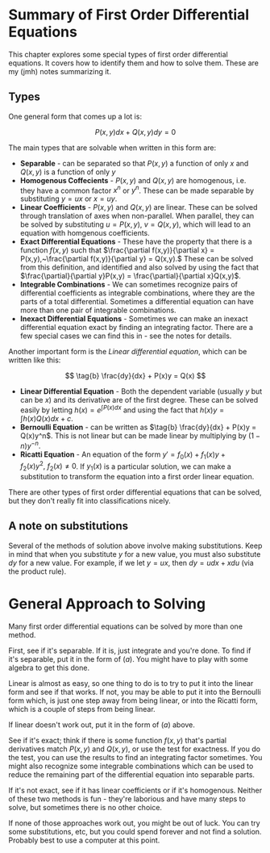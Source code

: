 # Summary of First Order Differential Equations

This chapter explores some special types of first order differential equations. It covers how to identify them and how to solve them. These are my (jmh) notes summarizing it.


## Types 
One general form that comes up a lot is:

$$ \tag{a} P(x,y)dx + Q(x,y)dy = 0 $$

The main types that are solvable when written in this form are:

* **Separable** - can be separated so that $P(x,y)$ a function of only $x$ and $Q(x,y)$ is a function of only $y$
* **Homogenous Coffecients** - $P(x,y)$ and $Q(x,y)$ are homogenous, i.e. they have a common factor $x^n$ or $y^n$. These can be made separable by substituting $y = ux$ or $x = uy$.
* **Linear Coefficients** - $P(x,y)$ and $Q(x,y)$ are linear. These can be solved through translation of axes when non-parallel. When parallel, they can be solved by substituting $u = P(x,y),~v = Q(x,y)$, which will lead to an equation with homgenous coefficients.
* **Exact Differential Equations** - These have the property that there is a function $f(x,y)$ such that $\frac{\partial f(x,y)}{\partial x} = P(x,y),~\frac{\partial f(x,y)}{\partial y} = Q(x,y).$ These can be solved from this definition, and identified and also solved by using the fact that $\frac{\partial}{\partial y}P(x,y) = \frac{\partial}{\partial x}Q(x,y)$.
* **Integrable Combinations** - We can sometimes recognize pairs of differential coefficients as integrable combinations, where they are the parts of a total differential. Sometimes a differential equation can have more than one pair of integrable combinations.
* **Inexact Differential Equations** - Sometimes we can make an inexact differential equation exact by finding an integrating factor. There are a few special cases we can find this in - see the notes for details.

Another important form is the *Linear differential equation*, which can be written like this:

$$ \tag{b} \frac{dy}{dx} + P(x)y = Q(x) $$

* **Linear Differential Equation** - Both the dependent variable (usually $y$ but can be $x$) and its derivative are of the first degree. These can be solved easily by letting $h(x) = e^{\int{P(x)}dx}$ and using the fact that $h(x)y = \int{h(x)Q(x)}dx + c$.
* **Bernoulli Equation** - can be written as $\tag{b} \frac{dy}{dx} + P(x)y = Q(x)y^n$. This is not linear but can be made linear by multiplying by $(1-n)y^{-n}$.
* **Ricatti Equation** - An equation of the form $y' = f_0(x) + f_1(x)y + f_2(x)y^2,~f_2(x) \neq 0$. If $y_1(x)$ is a particular solution, we can make a substitution to transform the equation into a first order linear equation.

There are other types of first order differential equations that can be solved, but they don't really fit into classifications nicely.

## A note on substitutions
Several of the methods of solution above involve making substitutions. Keep in mind that when you substitute $y$ for a new value, you must also substitute $dy$ for a new value. For example, if we let $y = ux$, then $dy = udx + xdu$ (via the product rule).

# General Approach to Solving
Many first order differential equations can be solved by more than one method.

First, see if it's separable. If it is, just integrate and you're done. To find if it's separable, put it in the form of $(a)$. You might have to play with some algebra to get this done.

Linear is almost as easy, so one thing to do is to try to put it into the linear form and see if that works. If not, you may be able to put it into the Bernoulli form which, is just one step away from being linear, or into the Ricatti form, which is a couple of steps from being linear.

If linear doesn't work out, put it in the form of $(a)$ above.

See if it's exact; think if there is some function $f(x,y)$ that's partial derivatives match $P(x,y)$ and $Q(x,y)$, or use the test for exactness. If you do the test, you can use the results to find an integrating factor sometimes. You might also recognize some integrable combinations which can be used to reduce the remaining part of the differential equation into separable parts.

If it's not exact, see if it has linear coefficients or if it's homogenous. Neither of these two methods is fun - they're laborious and have many steps to solve, but sometimes there is no other choice.

If none of those approaches work out, you might be out of luck. You can try some substitutions, etc, but you could spend forever and not find a solution. Probably best to use a computer at this point.
